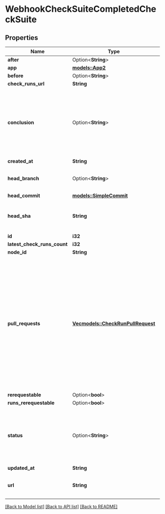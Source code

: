 # WebhookCheckSuiteCompletedCheckSuite

## Properties

Name | Type | Description | Notes
------------ | ------------- | ------------- | -------------
**after** | Option<**String**> |  | 
**app** | [**models::App2**](App_2.md) |  | 
**before** | Option<**String**> |  | 
**check_runs_url** | **String** |  | 
**conclusion** | Option<**String**> | The summary conclusion for all check runs that are part of the check suite. This value will be `null` until the check run has `completed`. | 
**created_at** | **String** |  | 
**head_branch** | Option<**String**> | The head branch name the changes are on. | 
**head_commit** | [**models::SimpleCommit**](SimpleCommit.md) |  | 
**head_sha** | **String** | The SHA of the head commit that is being checked. | 
**id** | **i32** |  | 
**latest_check_runs_count** | **i32** |  | 
**node_id** | **String** |  | 
**pull_requests** | [**Vec<models::CheckRunPullRequest>**](Check_Run_Pull_Request.md) | An array of pull requests that match this check suite. A pull request matches a check suite if they have the same `head_sha` and `head_branch`. When the check suite's `head_branch` is in a forked repository it will be `null` and the `pull_requests` array will be empty. | 
**rerequestable** | Option<**bool**> |  | [optional]
**runs_rerequestable** | Option<**bool**> |  | [optional]
**status** | Option<**String**> | The summary status for all check runs that are part of the check suite. Can be `requested`, `in_progress`, or `completed`. | 
**updated_at** | **String** |  | 
**url** | **String** | URL that points to the check suite API resource. | 

[[Back to Model list]](../README.md#documentation-for-models) [[Back to API list]](../README.md#documentation-for-api-endpoints) [[Back to README]](../README.md)


